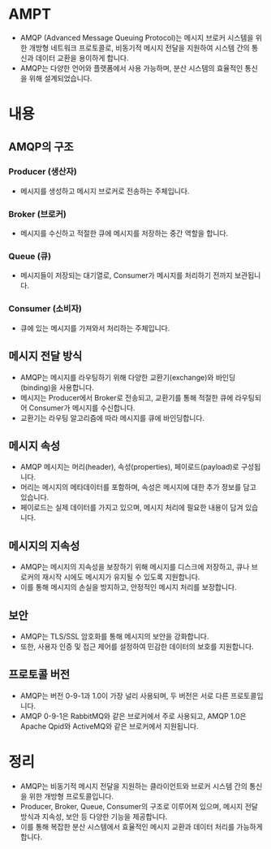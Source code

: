 
# AMPT
- AMQP (Advanced Message Queuing Protocol)는 메시지 브로커 시스템을 위한 개방형 네트워크 프로토콜로,
비동기적 메시지 전달을 지원하여 시스템 간의 통신과 데이터 교환을 용이하게 합니다.
- AMQP는 다양한 언어와 플랫폼에서 사용 가능하며, 분산 시스템의 효율적인 통신을 위해 설계되었습니다. 


# 내용
## AMQP의 구조
### Producer (생산자)
- 메시지를 생성하고 메시지 브로커로 전송하는 주체입니다.
### Broker (브로커)
- 메시지를 수신하고 적절한 큐에 메시지를 저장하는 중간 역할을 합니다. 
### Queue (큐)
- 메시지들이 저장되는 대기열로, Consumer가 메시지를 처리하기 전까지 보관됩니다. 
### Consumer (소비자)
- 큐에 있는 메시지를 가져와서 처리하는 주체입니다.

## 메시지 전달 방식
- AMQP는 메시지를 라우팅하기 위해 다양한 교환기(exchange)와 바인딩(binding)을 사용합니다. 
- 메시지는 Producer에서 Broker로 전송되고, 교환기를 통해 적절한 큐에 라우팅되어 Consumer가 메시지를 수신합니다.
- 교환기는 라우팅 알고리즘에 따라 메시지를 큐에 바인딩합니다.

## 메시지 속성
- AMQP 메시지는 머리(header), 속성(properties), 페이로드(payload)로 구성됩니다. 
- 머리는 메시지의 메타데이터를 포함하며, 속성은 메시지에 대한 추가 정보를 담고 있습니다.
- 페이로드는 실제 데이터를 가지고 있으며, 메시지 처리에 필요한 내용이 담겨 있습니다.

## 메시지의 지속성
- AMQP는 메시지의 지속성을 보장하기 위해 메시지를 디스크에 저장하고, 큐나 브로커의 재시작 시에도 메시지가 유지될 수 있도록 지원합니다. 
- 이를 통해 메시지의 손실을 방지하고, 안정적인 메시지 처리를 보장합니다.

## 보안
- AMQP는 TLS/SSL 암호화를 통해 메시지의 보안을 강화합니다. 
- 또한, 사용자 인증 및 접근 제어를 설정하여 민감한 데이터의 보호를 지원합니다.

## 프로토콜 버전
- AMQP는 버전 0-9-1과 1.0이 가장 널리 사용되며, 두 버전은 서로 다른 프로토콜입니다.
- AMQP 0-9-1은 RabbitMQ와 같은 브로커에서 주로 사용되고, AMQP 1.0은 Apache Qpid와 ActiveMQ와 같은 브로커에서 지원됩니다.



# 정리
- AMQP는 비동기적 메시지 전달을 지원하는 클라이언트와 브로커 시스템 간의 통신을 위한 개방형 프로토콜입니다. 
- Producer, Broker, Queue, Consumer의 구조로 이루어져 있으며, 메시지 전달 방식과 지속성, 보안 등 다양한 기능을 제공합니다. 
- 이를 통해 복잡한 분산 시스템에서 효율적인 메시지 교환과 데이터 처리를 가능하게 합니다.
